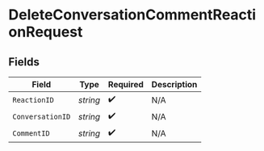 # DeleteConversationCommentReactionRequest


## Fields

| Field              | Type               | Required           | Description        |
| ------------------ | ------------------ | ------------------ | ------------------ |
| `ReactionID`       | *string*           | :heavy_check_mark: | N/A                |
| `ConversationID`   | *string*           | :heavy_check_mark: | N/A                |
| `CommentID`        | *string*           | :heavy_check_mark: | N/A                |